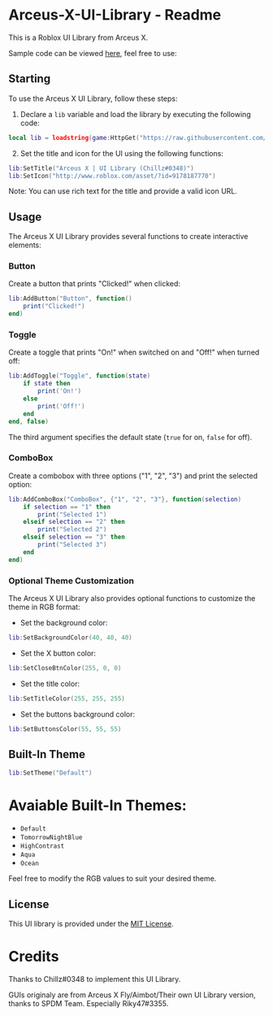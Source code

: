 # Arceus-X-UI-Library - Readme

This is a Roblox UI Library from Arceus X.

Sample code can be viewed [here](https://github.com/AZYsGithub/Arceus-X-UI-Library/blob/main/sample.lua), feel free to use:

## Starting

To use the Arceus X UI Library, follow these steps:

1. Declare a `lib` variable and load the library by executing the following code:

```lua
local lib = loadstring(game:HttpGet("https://raw.githubusercontent.com/AZYsGithub/Arceus-X-UI-Library/main/source.lua"))()
```

2. Set the title and icon for the UI using the following functions:

```lua
lib:SetTitle("Arceus X | UI Library (Chillz#0348)")
lib:SetIcon("http://www.roblox.com/asset/?id=9178187770")
```

Note: You can use rich text for the title and provide a valid icon URL.

## Usage

The Arceus X UI Library provides several functions to create interactive elements:

### Button

Create a button that prints "Clicked!" when clicked:

```lua
lib:AddButton("Button", function()
    print("Clicked!")
end)
```

### Toggle

Create a toggle that prints "On!" when switched on and "Off!" when turned off:

```lua
lib:AddToggle("Toggle", function(state)
    if state then
        print('On!')
    else
        print('Off!')
    end
end, false)
```

The third argument specifies the default state (`true` for on, `false` for off).

### ComboBox

Create a combobox with three options ("1", "2", "3") and print the selected option:

```lua
lib:AddComboBox("ComboBox", {"1", "2", "3"}, function(selection)
    if selection == "1" then
        print("Selected 1")
    elseif selection == "2" then
        print("Selected 2")
    elseif selection == "3" then
        print("Selected 3")
    end
end)
```

### Optional Theme Customization

The Arceus X UI Library also provides optional functions to customize the theme in RGB format:

- Set the background color:

```lua
lib:SetBackgroundColor(40, 40, 40)
```

- Set the X button color:

```lua
lib:SetCloseBtnColor(255, 0, 0)
```

- Set the title color:

```lua
lib:SetTitleColor(255, 255, 255)
```

- Set the buttons background color:

```lua
lib:SetButtonsColor(55, 55, 55)
```

## Built-In Theme

```lua
lib:SetTheme("Default")
```

# Avaiable Built-In Themes:
- `Default`
- `TomorrowNightBlue`
- `HighContrast`
- `Aqua`
- `Ocean`

Feel free to modify the RGB values to suit your desired theme.

## License

This UI library is provided under the [MIT License](LICENSE).

# Credits
Thanks to Chillz#0348 to implement this UI Library.

GUIs originaly are from Arceus X Fly/Aimbot/Their own UI Library version, thanks to SPDM Team. Especially Riky47#3355.
